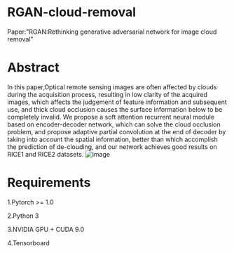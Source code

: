 # RGAN-cloud-removal
Paper:"RGAN:Rethinking generative adversarial network for image cloud removal"
# Abstract
In this paper,Optical remote sensing images are often affected by clouds during the acquisition process, resulting in low clarity of the acquired images, which affects the judgement of feature information and subsequent use, and thick cloud occlusion causes the surface information below to be completely invalid. We propose a soft attention recurrent neural module based on encoder-decoder network, which can solve the cloud occlusion problem, and propose adaptive partial convolution at the end of decoder by taking into account the spatial information, better than which accomplish the prediction of de-clouding, and our network achieves good results on RICE1 and RICE2 datasets.
![image](https://github.com/nanjingxiaobawang/RGAN-cloud-removal/blob/main/structure.png)
# Requirements

1.Pytorch >= 1.0

2.Python 3

3.NVIDIA GPU + CUDA 9.0

4.Tensorboard
